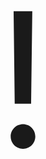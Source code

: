 <!DOCTYPE html>

<head>
    <title>
 Hey!
    </title>
</head>

<body>
    <p style="font-size: 300px; text-align :center;">!</p>
</body>
